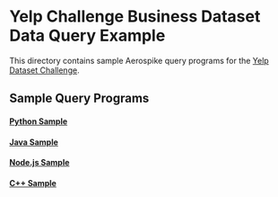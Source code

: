 Yelp Challenge Business Dataset Data Query Example
================================================================

This directory contains sample Aerospike query programs for the
[Yelp Dataset Challenge](http://www.yelp.com/dataset_challenge).


Sample Query Programs
----------------------------------------------------------------

#### [Python Sample](python)

#### [Java Sample](java)

#### [Node.js Sample](nodejs)

#### [C++ Sample](cplusplus)
